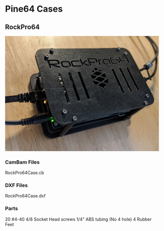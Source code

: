 # Pine64 Cases

## RockPro64

![rockpro64](./images/rockpro64.jpg)


### CamBam Files

RockPro64Case.cb

### DXF Files

RockPro64Case.dxf

### Parts

20 #4-40 4/8 Socket Head screws
1/4" ABS tubing (No 4 hole)
4 Rubber Feet


